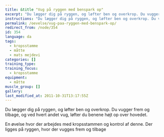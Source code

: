```yaml
---
title: &title "Vug på ryggen med benspark op"
excerpt: "Du lægger dig på ryggen, og løfter ben og overkrop. Du vugger frem og tilbage, og ved hvert andet vug, løfter du benene højt op over hovedet."
instructions: "Du lægger dig på ryggen, og løfter ben og overkrop. Du vugger frem og tilbage, og ved hvert andet vug, løfter du benene højt op over hovedet."
permalink: /oevelse/vug-paa-ryggen-med-benspark-op/
redirect_from: /node/354
id: 354
language: da
tags:
  - kropsstamme
  - måtte
  - mats mejdevi
categories: []
training_type: 
training_focus: 
  - kropsstamme
equipment:
  - måtte
muscle_group: []
gallery:
last_modified_at: 2011-10-31T13:17:55Z
---
```


 Du lægger dig på ryggen, og løfter ben og overkrop. Du vugger frem og tilbage, og ved hvert andet vug, løfter du benene højt op over hovedet.

En øvelse hvor der arbejdes med kropsstammen og kontrol af denne. Der ligges på ryggen, hvor der vugges frem og tilbage
